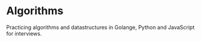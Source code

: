 # Algorithms

Practicing algorithms and datastructures in Golange, Python and JavaScript for interviews.
